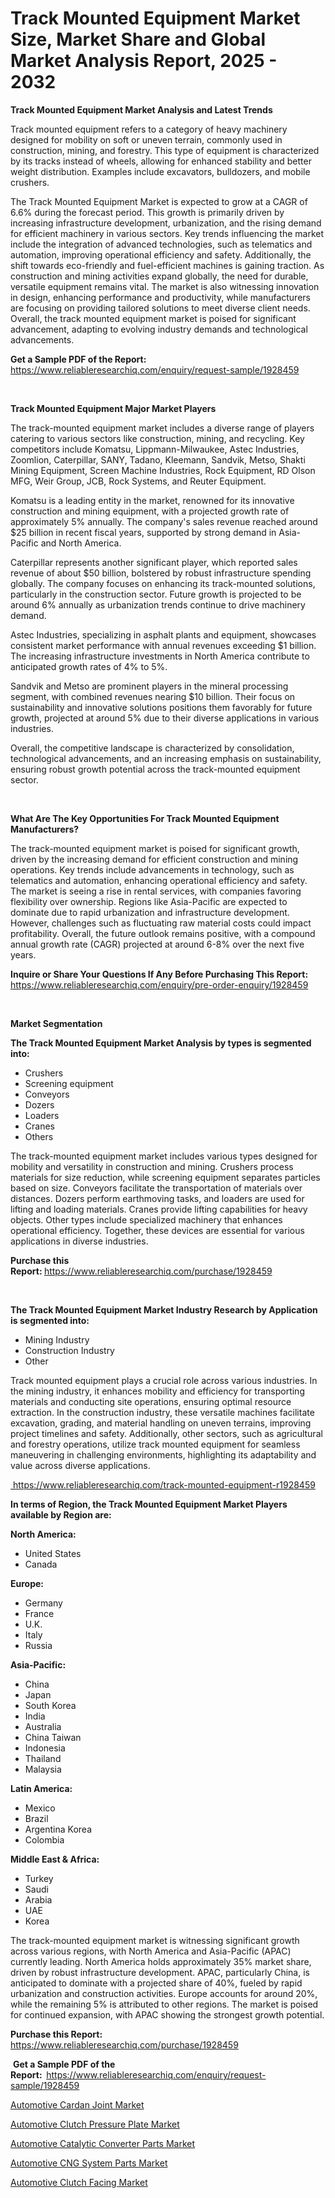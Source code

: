 <p><h1>Track Mounted Equipment Market Size, Market Share and Global Market Analysis Report, 2025 - 2032</h1></p><p><strong>Track Mounted Equipment Market Analysis and Latest Trends</strong></p>
<p><p>Track mounted equipment refers to a category of heavy machinery designed for mobility on soft or uneven terrain, commonly used in construction, mining, and forestry. This type of equipment is characterized by its tracks instead of wheels, allowing for enhanced stability and better weight distribution. Examples include excavators, bulldozers, and mobile crushers.</p><p>The Track Mounted Equipment Market is expected to grow at a CAGR of 6.6% during the forecast period. This growth is primarily driven by increasing infrastructure development, urbanization, and the rising demand for efficient machinery in various sectors. Key trends influencing the market include the integration of advanced technologies, such as telematics and automation, improving operational efficiency and safety. Additionally, the shift towards eco-friendly and fuel-efficient machines is gaining traction. As construction and mining activities expand globally, the need for durable, versatile equipment remains vital. The market is also witnessing innovation in design, enhancing performance and productivity, while manufacturers are focusing on providing tailored solutions to meet diverse client needs. Overall, the track mounted equipment market is poised for significant advancement, adapting to evolving industry demands and technological advancements.</p></p>
<p><strong>Get a Sample PDF of the Report:&nbsp;</strong> <a href="https://www.reliableresearchiq.com/enquiry/request-sample/1928459?utm_campaign=3106&utm_medium=2&utm_source=Github&utm_content=ia&utm_term=29032025&utm_id=track-mounted-equipment">https://www.reliableresearchiq.com/enquiry/request-sample/1928459</a></p>
<p>&nbsp;</p>
<p><strong>Track Mounted Equipment Major Market Players</strong></p>
<p><p>The track-mounted equipment market includes a diverse range of players catering to various sectors like construction, mining, and recycling. Key competitors include Komatsu, Lippmann-Milwaukee, Astec Industries, Zoomlion, Caterpillar, SANY, Tadano, Kleemann, Sandvik, Metso, Shakti Mining Equipment, Screen Machine Industries, Rock Equipment, RD Olson MFG, Weir Group, JCB, Rock Systems, and Reuter Equipment.</p><p>Komatsu is a leading entity in the market, renowned for its innovative construction and mining equipment, with a projected growth rate of approximately 5% annually. The company's sales revenue reached around $25 billion in recent fiscal years, supported by strong demand in Asia-Pacific and North America. </p><p>Caterpillar represents another significant player, which reported sales revenue of about $50 billion, bolstered by robust infrastructure spending globally. The company focuses on enhancing its track-mounted solutions, particularly in the construction sector. Future growth is projected to be around 6% annually as urbanization trends continue to drive machinery demand.</p><p>Astec Industries, specializing in asphalt plants and equipment, showcases consistent market performance with annual revenues exceeding $1 billion. The increasing infrastructure investments in North America contribute to anticipated growth rates of 4% to 5%.</p><p>Sandvik and Metso are prominent players in the mineral processing segment, with combined revenues nearing $10 billion. Their focus on sustainability and innovative solutions positions them favorably for future growth, projected at around 5% due to their diverse applications in various industries.</p><p>Overall, the competitive landscape is characterized by consolidation, technological advancements, and an increasing emphasis on sustainability, ensuring robust growth potential across the track-mounted equipment sector.</p></p>
<p>&nbsp;</p>
<p><strong>What Are The Key Opportunities For Track Mounted Equipment Manufacturers?</strong></p>
<p><p>The track-mounted equipment market is poised for significant growth, driven by the increasing demand for efficient construction and mining operations. Key trends include advancements in technology, such as telematics and automation, enhancing operational efficiency and safety. The market is seeing a rise in rental services, with companies favoring flexibility over ownership. Regions like Asia-Pacific are expected to dominate due to rapid urbanization and infrastructure development. However, challenges such as fluctuating raw material costs could impact profitability. Overall, the future outlook remains positive, with a compound annual growth rate (CAGR) projected at around 6-8% over the next five years.</p></p>
<p><strong>Inquire or Share Your Questions If Any Before Purchasing This Report:</strong> <a href="https://www.reliableresearchiq.com/enquiry/pre-order-enquiry/1928459?utm_campaign=3106&utm_medium=2&utm_source=Github&utm_content=ia&utm_term=29032025&utm_id=track-mounted-equipment">https://www.reliableresearchiq.com/enquiry/pre-order-enquiry/1928459</a></p>
<p>&nbsp;</p>
<p><strong>Market Segmentation</strong></p>
<p><strong>The Track Mounted Equipment Market Analysis by types is segmented into:</strong></p>
<p><ul><li>Crushers</li><li>Screening equipment</li><li>Conveyors</li><li>Dozers</li><li>Loaders</li><li>Cranes</li><li>Others</li></ul></p>
<p><p>The track-mounted equipment market includes various types designed for mobility and versatility in construction and mining. Crushers process materials for size reduction, while screening equipment separates particles based on size. Conveyors facilitate the transportation of materials over distances. Dozers perform earthmoving tasks, and loaders are used for lifting and loading materials. Cranes provide lifting capabilities for heavy objects. Other types include specialized machinery that enhances operational efficiency. Together, these devices are essential for various applications in diverse industries.</p></p>
<p><strong>Purchase this Report:&nbsp;</strong><a href="https://www.reliableresearchiq.com/purchase/1928459?utm_campaign=3106&utm_medium=2&utm_source=Github&utm_content=ia&utm_term=29032025&utm_id=track-mounted-equipment">https://www.reliableresearchiq.com/purchase/1928459</a></p>
<p>&nbsp;</p>
<p><strong>The Track Mounted Equipment Market Industry Research by Application is segmented into:</strong></p>
<p><ul><li>Mining Industry</li><li>Construction Industry</li><li>Other</li></ul></p>
<p><p>Track mounted equipment plays a crucial role across various industries. In the mining industry, it enhances mobility and efficiency for transporting materials and conducting site operations, ensuring optimal resource extraction. In the construction industry, these versatile machines facilitate excavation, grading, and material handling on uneven terrains, improving project timelines and safety. Additionally, other sectors, such as agricultural and forestry operations, utilize track mounted equipment for seamless maneuvering in challenging environments, highlighting its adaptability and value across diverse applications.</p></p>
<p><a href="https://www.reliableresearchiq.com/track-mounted-equipment-r1928459?utm_campaign=3106&utm_medium=2&utm_source=Github&utm_content=ia&utm_term=29032025&utm_id=track-mounted-equipment">&nbsp;https://www.reliableresearchiq.com/track-mounted-equipment-r1928459</a></p>
<p><strong>In terms of Region, the Track Mounted Equipment Market Players available by Region are:</strong></p>
<p>
    <p> <strong> North America: </strong>
        <ul>
            <li>United States</li>
            <li>Canada</li>
        </ul>
        </p> 
    <p> <strong> Europe: </strong>
        <ul>
            <li>Germany</li>
            <li>France</li>
            <li>U.K.</li>
            <li>Italy</li>
            <li>Russia</li>
        </ul>
        </p> 
    <p> <strong> Asia-Pacific: </strong>
        <ul>
            <li>China</li>
            <li>Japan</li>
            <li>South Korea</li>
            <li>India</li>
            <li>Australia</li>
            <li>China Taiwan</li>
            <li>Indonesia</li>
            <li>Thailand</li>
            <li>Malaysia</li>
        </ul>
        </p> 
    <p> <strong> Latin America: </strong>
        <ul>
            <li>Mexico</li>
            <li>Brazil</li>
            <li>Argentina Korea</li>
            <li>Colombia</li>
        </ul>
        </p> 
    <p> <strong> Middle East & Africa: </strong>
        <ul>
            <li>Turkey</li>
            <li>Saudi</li>
            <li>Arabia</li>
            <li>UAE</li>
            <li>Korea</li>
        </ul>
    </p>
    </p>
<p><p>The track-mounted equipment market is witnessing significant growth across various regions, with North America and Asia-Pacific (APAC) currently leading. North America holds approximately 35% market share, driven by robust infrastructure development. APAC, particularly China, is anticipated to dominate with a projected share of 40%, fueled by rapid urbanization and construction activities. Europe accounts for around 20%, while the remaining 5% is attributed to other regions. The market is poised for continued expansion, with APAC showing the strongest growth potential.</p></p>
<p><strong>Purchase this Report: </strong><a href="https://www.reliableresearchiq.com/purchase/1928459?utm_campaign=3106&utm_medium=2&utm_source=Github&utm_content=ia&utm_term=29032025&utm_id=track-mounted-equipment">https://www.reliableresearchiq.com/purchase/1928459</a></p>
<p>&nbsp;<strong>Get a Sample PDF of the Report:&nbsp;&nbsp;</strong><a href="https://www.reliableresearchiq.com/enquiry/request-sample/1928459?utm_campaign=3106&utm_medium=2&utm_source=Github&utm_content=ia&utm_term=29032025&utm_id=track-mounted-equipment">https://www.reliableresearchiq.com/enquiry/request-sample/1928459</a></p>
<p><strong></strong></p>
<p><p><a href="https://github.com/rigelciara0p/Market-Research-Report-List-1/blob/main/automotive-cardan-joint-market.md?utm_campaign=3106&utm_medium=2&utm_source=Github&utm_content=ia&utm_term=29032025&utm_id=track-mounted-equipment">Automotive Cardan Joint Market</a></p><p><a href="https://github.com/koopalujale2/Market-Research-Report-List-1/blob/main/automotive-clutch-pressure-plate-market.md?utm_campaign=3106&utm_medium=2&utm_source=Github&utm_content=ia&utm_term=29032025&utm_id=track-mounted-equipment">Automotive Clutch Pressure Plate Market</a></p><p><a href="https://github.com/lecaneidreks/Market-Research-Report-List-1/blob/main/automotive-catalytic-converter-parts-market.md?utm_campaign=3106&utm_medium=2&utm_source=Github&utm_content=ia&utm_term=29032025&utm_id=track-mounted-equipment">Automotive Catalytic Converter Parts Market</a></p><p><a href="https://github.com/molayrabeta/Market-Research-Report-List-1/blob/main/automotive-cng-system-parts-market.md?utm_campaign=3106&utm_medium=2&utm_source=Github&utm_content=ia&utm_term=29032025&utm_id=track-mounted-equipment">Automotive CNG System Parts Market</a></p><p><a href="https://github.com/tineamonaya/Market-Research-Report-List-1/blob/main/automotive-clutch-facing-market.md?utm_campaign=3106&utm_medium=2&utm_source=Github&utm_content=ia&utm_term=29032025&utm_id=track-mounted-equipment">Automotive Clutch Facing Market</a></p></p>